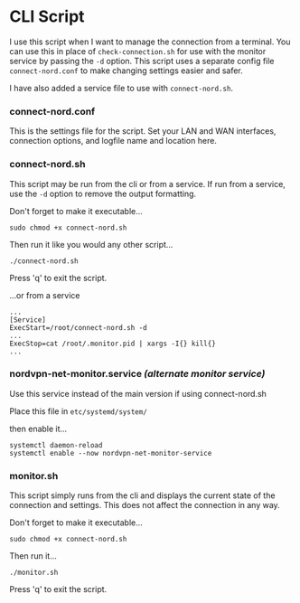 # CLI Script
I use this script when I want to manage the connection from a terminal. You can use this in place of `check-connection.sh` for use with the monitor service by passing the `-d` option. This script uses a separate config file `connect-nord.conf` to make changing settings easier and safer.

I have also added a service file to use with `connect-nord.sh`.

### connect-nord.conf
This is the settings file for the script. Set your LAN and WAN interfaces, connection options, and logfile name and location here.

### connect-nord.sh
This script may be run from the cli or from a service. If run from a service, use the `-d` option to remove the output formatting.

Don't forget to make it executable...
```
sudo chmod +x connect-nord.sh
```

Then run it like you would any other script...
```
./connect-nord.sh
```
Press 'q' to exit the script.

...or from a service
```
...
[Service]
ExecStart=/root/connect-nord.sh -d
...
ExecStop=cat /root/.monitor.pid | xargs -I{} kill{}
...
```

### nordvpn-net-monitor.service *(alternate monitor service)*
Use this service instead of the main version if using connect-nord.sh

Place this file in `etc/systemd/system/`

then enable it...
```
systemctl daemon-reload
systemctl enable --now nordvpn-net-monitor-service
```

### monitor.sh
This script simply runs from the cli and displays the current state of the connection and settings. This does not affect the connection in any way.

Don't forget to make it executable...
```
sudo chmod +x connect-nord.sh
```
Then run it...
```
./monitor.sh
```
Press 'q' to exit the script.

